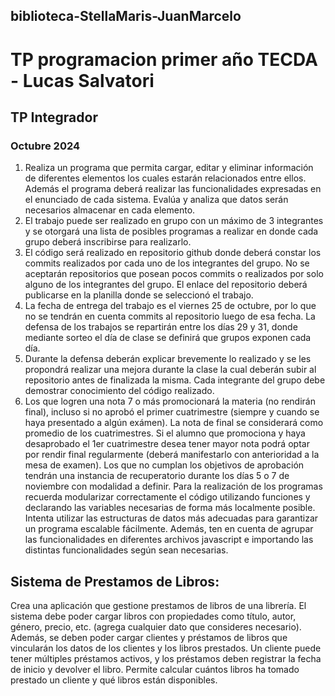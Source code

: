 ## biblioteca-StellaMaris-JuanMarcelo
# TP programacion primer año TECDA - Lucas Salvatori
## TP Integrador
### Octubre 2024

1. Realiza un programa que permita cargar, editar y eliminar información de diferentes
elementos los cuales estarán relacionados entre ellos. Además el programa deberá
realizar las funcionalidades expresadas en el enunciado de cada sistema.
Evalúa y analiza que datos serán necesarios almacenar en cada elemento.
2. El trabajo puede ser realizado en grupo con un máximo de 3 integrantes y se otorgará
una lista de posibles programas a realizar en donde cada grupo deberá inscribirse para
realizarlo.
3. El código será realizado en repositorio github donde deberá constar los commits
realizados por cada uno de los integrantes del grupo. No se aceptarán repositorios que
posean pocos commits o realizados por solo alguno de los integrantes del grupo. El
enlace del repositorio deberá publicarse en la planilla donde se seleccionó el trabajo.
4. La fecha de entrega del trabajo es el viernes 25 de octubre, por lo que no se tendrán en
cuenta commits al repositorio luego de esa fecha. La defensa de los trabajos se
repartirán entre los días 29 y 31, donde mediante sorteo el día de clase se definirá que
grupos exponen cada día.
5. Durante la defensa deberán explicar brevemente lo realizado y se les propondrá
realizar una mejora durante la clase la cual deberán subir al repositorio antes de
finalizada la misma. Cada integrante del grupo debe demostrar conocimiento del
código realizado.
6. Los que logren una nota 7 o más promocionará la materia (no rendirán final), incluso si
no aprobó el primer cuatrimestre (siempre y cuando se haya presentado a algún
exámen). La nota de final se considerará como promedio de los cuatrimestres. Si el
alumno que promociona y haya desaprobado el 1er cuatrimestre desea tener mayor
nota podrá optar por rendir final regularmente (deberá manifestarlo con anterioridad a
la mesa de examen). Los que no cumplan los objetivos de aprobación tendrán una
instancia de recuperatorio durante los días 5 o 7 de noviembre con modalidad a definir.
Para la realización de los programas recuerda modularizar correctamente el código utilizando
funciones y declarando las variables necesarias de forma más localmente posible.
Intenta utilizar las estructuras de datos más adecuadas para garantizar un programa escalable
fácilmente.
Además, ten en cuenta de agrupar las funcionalidades en diferentes archivos javascript e
importando las distintas funcionalidades según sean necesarias.


## Sistema de Prestamos de Libros: 

Crea una aplicación que gestione prestamos de libros
de una librería. El sistema debe poder cargar libros con propiedades como título, autor,
género, precio, etc. (agrega cualquier dato que consideres necesario). Además, se
deben poder cargar clientes y préstamos de libros que vincularán los datos de los
clientes y los libros prestados. Un cliente puede tener múltiples préstamos activos, y
los préstamos deben registrar la fecha de inicio y devolver el libro. Permite calcular
cuántos libros ha tomado prestado un cliente y qué libros están disponibles.
